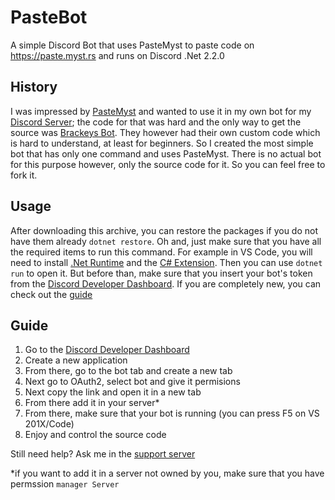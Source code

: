 # PasteBot
 A simple Discord Bot that uses PasteMyst to paste code on https://paste.myst.rs and runs on Discord .Net 2.2.0

## History
I was impressed by [PasteMyst](https://paste.myst.rs) and wanted to use it in my own bot for my [Discord Server](https://discord.gg/fKWpK7A); the code for that was hard and the only way to get the source was [Brackeys Bot](https://github.com/YilianSource/brackeys-bot). They however had their own custom code which is hard to understand, at least for beginners. So I created the most simple bot that has only one command and uses PasteMyst. There is no actual bot for this purpose however, only the source code for it. So you can feel free to fork it.

## Usage
After downloading this archive, you can restore the packages if you do not have them already `dotnet restore`. Oh and, just make sure that you have all the required items to run this command. For example in VS Code, you will need to install [.Net Runtime](https://dotnet.microsoft.com/download) and the [C# Extension](https://marketplace.visualstudio.com/items?itemName=ms-dotnettools.csharp). Then you can use `dotnet run` to open it. But before than, make sure that you insert your bot's token from the [Discord Developer Dashboard](https://discord.com/developers/). If you are completely new, you can check out the [guide](#Guide "Goto Guide")


## Guide

1. Go to the [Discord Developer Dashboard](https://discord.com/developers/)
2. Create a new application
3. From there, go to the bot tab and create a new tab
4. Next go to OAuth2, select bot and give it permisions
5. Next copy the link and open it in a new tab
6. From there add it in your server*
7. From there, make sure that your bot is running (you can press F5 on VS 201X/Code)
8. Enjoy and control the source code

Still need help? Ask me in the [support server](https://discord.gg/fKWpK7A)

*if you want to add it in a server not owned by you, make sure that you have permssion `manager Server`
